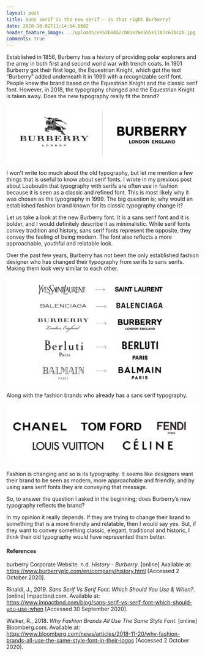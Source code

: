 ```yaml
---
layout: post
title: Sans serif is the new serif – is that right Burberry?
date: 2020-10-02T11:14:54.868Z
header_feature_image: ../uploads/ee53b0da2cb81e26e555e1187c63bc2b.jpg
comments: true
---
```

Established in 1856, Burberry has a history of providing polar explorers and the army in both first and second world war with trench coats. In 1901 Burberry got their first logo, the Equestrian Knight, which got the text “Burberry” added underneath it in 1999 with a recognizable serif font. People knew the brand based on the Equestrian Knight and the classic serif font. However, in 2018, the typography changed and the Equestrian Knight is taken away. Does the new typography really fit the brand?

![Old vs New typography](../uploads/1-ollgxsgnhuvciuninyfjsw.png)

I won’t write too much about the old typography, but let me mention a few things that is useful to know about serif fonts. I wrote in my previous post about Louboutin that typography with serifs are often use in fashion because it is seen as a classic and refined font. This is most likely why it was chosen as the typography in 1999. The big question is; why would an established fashion brand known for its classic typography change it?

Let us take a look at the new Burberry font. It is a sans serif font and it is bolder, and I would definitely describe it as minimalistic. While serif fonts convey tradition and history, sans serif fonts represent the opposite, they convey the feeling of being modern. The font also reflects a more approachable, youthful and relatable look.

Over the past few years, Burberry has not been the only established fashion designer who has changed their typography from serifs to sans serifs. Making them look very similar to each other.

![](../uploads/sansmania.jpg)

Along with the fashion brands who already has a sans serif typography.

![](../uploads/1-jvangsrphj09kuaktpa6uq.jpeg)

Fashion is changing and so is its typography. It seems like designers want their brand to be seen as modern, more approachable and friendly, and by using sans serif fonts they are conveying that message.

So, to answer the question I asked in the beginning; does Burberry’s new typography reflects the brand?

In my opinion it really depends. If they are trying to change their brand to something that is a more friendly and relatable, then I would say yes. But, if they want to convey something classic, elegant, traditional and historic, I think their old typography would have represented them better.

#### References

burberry Corporate Website. n.d. *History - Burberry*. \[online] Available at: <https://www.burberryplc.com/en/company/history.html> \[Accessed 2 October 2020].

Rinaldi, J., 2019. *Sans Serif Vs Serif Font: Which Should You Use & When?*. \[online] Impactbnd.com. Available at: <https://www.impactbnd.com/blog/sans-serif-vs-serif-font-which-should-you-use-when> \[Accessed 30 September 2020].

Walker, R., 2018. *Why Fashion Brands All Use The Same Style Font*. \[online] Bloomberg.com. Available at: <https://www.bloomberg.com/news/articles/2018-11-20/why-fashion-brands-all-use-the-same-style-font-in-their-logos> \[Accessed 2 October 2020].